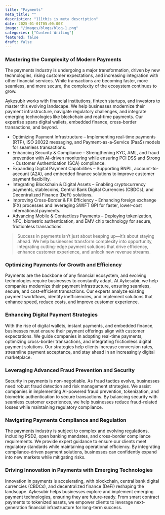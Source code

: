 ```yaml
---
title: "Payments"
meta_title: ""
description: "111this is meta description"
date: 2025-01-01T05:00:00Z
image: "/images/blogs/blog-1.png"
categories: ["Content Writing"]
featured: false
draft: false
---
```


### Mastering the Complexity of Modern Payments

The payments industry is undergoing a major transformation, driven by new technologies, rising customer expectations, and increasing integration with other financial services. While transactions are becoming faster, more seamless, and more secure, the complexity of the ecosystem continues to grow.

Aykesubir works with financial institutions, fintech startups, and investors to master this evolving landscape. We help businesses modernize their payment infrastructure, navigate regulatory challenges, and integrate emerging technologies like blockchain and real-time payments. Our expertise spans digital wallets, embedded finance, cross-border transactions, and beyond.

- Optimizing Payment Infrastructure – Implementing real-time payments (RTP), ISO 20022 messaging, and Payment-as-a-Service (PaaS) models for seamless transactions.
- Enhancing Security & Compliance – Strengthening KYC, AML, and fraud prevention with AI-driven monitoring while ensuring PCI DSS and Strong - Customer Authentication (SCA) compliance.
- Expanding Digital Payment Capabilities – Supporting BNPL, account-to-account (A2A), and embedded finance solutions to improve customer payment flexibility.
- Integrating Blockchain & Digital Assets – Enabling cryptocurrency payments, stablecoins, Central Bank Digital Currencies (CBDCs), and Decentralized Finance (DeFi) solutions.
- Improving Cross-Border & FX Efficiency – Enhancing foreign exchange (FX) processes and leveraging SWIFT GPI for faster, lower-cost international payments.
- Advancing Mobile & Contactless Payments – Deploying tokenization, NFC, biometric authentication, and EMV chip technology for secure, frictionless transactions.

> Success in payments isn’t just about keeping up—it’s about staying ahead. We help businesses transform complexity into opportunity, integrating cutting-edge payment solutions that drive efficiency, enhance customer experience, and unlock new revenue streams.

### Optimizing Payments for Growth and Efficiency

Payments are the backbone of any financial ecosystem, and evolving technologies require businesses to constantly adapt. At Aykesubir, we help companies modernize their payment infrastructure, ensuring seamless, secure, and cost-efficient transactions. Our experts analyze existing payment workflows, identify inefficiencies, and implement solutions that enhance speed, reduce costs, and improve customer experience.

### Enhancing Digital Payment Strategies

With the rise of digital wallets, instant payments, and embedded finance, businesses must ensure their payment offerings align with customer expectations. We guide companies in adopting real-time payments, optimizing cross-border transactions, and integrating frictionless digital payment solutions. Our strategies help clients increase conversion rates, streamline payment acceptance, and stay ahead in an increasingly digital marketplace.

### Leveraging Advanced Fraud Prevention and Security
Security in payments is non-negotiable. As fraud tactics evolve, businesses need robust fraud detection and risk management strategies. We assist companies in implementing AI-powered fraud prevention, tokenization, and biometric authentication to secure transactions. By balancing security with seamless customer experiences, we help businesses reduce fraud-related losses while maintaining regulatory compliance.

### Navigating Payments Compliance and Regulation
The payments industry is subject to complex and evolving regulations, including PSD2, open banking mandates, and cross-border compliance requirements. We provide expert guidance to ensure our clients meet regulatory standards while maintaining operational efficiency. By integrating compliance-driven payment solutions, businesses can confidently expand into new markets while mitigating risks.

### Driving Innovation in Payments with Emerging Technologies
Innovation in payments is accelerating, with blockchain, central bank digital currencies (CBDCs), and decentralized finance (DeFi) reshaping the landscape. Aykesubir helps businesses explore and implement emerging payment technologies, ensuring they are future-ready. From smart contract payments to tokenized assets, we empower clients to leverage next-generation financial infrastructure for long-term success.